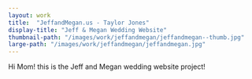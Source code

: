 ```yaml
---
layout: work
title:  "JeffandMegan.us - Taylor Jones"
display-title: "Jeff & Megan Wedding Website"
thumbnail-path: "/images/work/jeffandmegan/jeffandmegan--thumb.jpg"
large-path: "/images/work/jeffandmegan/jeffandmegan.jpg"
---
```


Hi Mom! this is the Jeff and Megan wedding website project!


